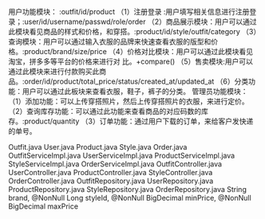 用户功能模块：
:outfit/id/product
（1）注册登录 :用户填写相关信息进行注册登录；:user/id/username/passwd/role/order
（2）商品展示模块：用户可以通过此模块看见商品的样式和价格，和穿搭。:product/id/style/outfit/category
（3）查询模块：用户可以通过输入衣服的品牌来快速查看衣服的版型和价格。:product/brand/size/price
（4）价格对比模块：用户可以通过此模块看见淘宝，拼多多等平台的价格来进行对 比。+compare()
（5）售卖模块:用户可以通过此模块来进行付款购买此商品。:order/id/product/total_price/status/created_at/updated_at
（6）分类功能：用户可以通过此板块来查看衣服，鞋子，裤子的分类。
管理员功能模块：
（1）添加功能：可以上传穿搭照片，然后上传穿搭照片的衣服，来进行定价。
（2）查询库存功能：可以通过此功能来查看商品的对应码数的库存。:product/quantity
（3）订单功能：通过用户下载的订单，来给客户发快递的单号。

Outfit.java User.java Product.java Style.java Order.java
OutfitServiceImpl.java UserServiceImpl.java ProductServiceImpl.java StyleServiceImpl.java OrderServiceImpl.java
OutfitController.java UserController.java ProductController.java StyleController.java OrderController.java
OutfitRepository.java UserRepository.java ProductRepository.java StyleRepository.java OrderRepository.java
 String brand, @NonNull Long styleId, @NonNull BigDecimal minPrice,             @NonNull BigDecimal maxPrice